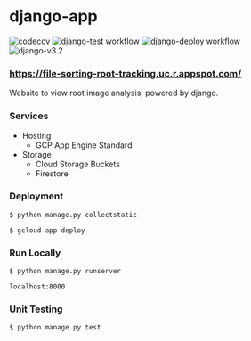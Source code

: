 # django-app

[![codecov](https://codecov.io/gh/aaronBioBot/django-app/branch/main/graph/badge.svg?token=NFMKNPAS0N)](https://codecov.io/gh/aaronBioBot/django-app)
![django-test workflow](https://github.com/aaronBioBot/django-app/actions/workflows/django-test.yml/badge.svg)
![django-deploy workflow](https://github.com/aaronBioBot/django-app/actions/workflows/django-deploy.yml/badge.svg)
![django-v3.2](https://img.shields.io/static/v1?label=version&message=3.2&color=214a35&logo=django)

###  https://file-sorting-root-tracking.uc.r.appspot.com/

Website to view root image analysis, powered by django.

### Services

* Hosting 
    * GCP App Engine Standard
* Storage 
    * Cloud Storage Buckets
    * Firestore

### Deployment

```$ python manage.py collectstatic```

```$ gcloud app deploy```

### Run Locally

```$ python manage.py runserver```

```localhost:8000```

### Unit Testing

```$ python manage.py test```
